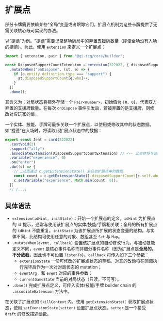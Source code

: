 # 扩展点

部分卡牌需要依赖某些“全局”变量或者跟踪它们。扩展点机制为这些卡牌提供了无需关联核心既可实现的办法。

以“捷德”为例。“捷德”需要记录整场牌局中的弃置支援牌数量（即便全场没有入场的捷德）。为此，使用 `extension` 来定义一个扩展点：

```ts
import { extension, pair } from "@gi-tcg/core/builder";

const DisposedSupportCountExtension = extension(322022, { disposedSupportCount: pair(0) })
  .mutateWhen("onDispose", (st, e) => {
    if (e.entity.definition.type === "support") {
      st.disposedSupportCount[e.who]++;
    }
  })
  .done();
```

其含义为：对局状态将额外存储一个 `Pair<number>`，初始值为 `[0, 0]`，代表双方弃置的支援牌数量。在每次 `onDispose` 事件引发后，若被弃置的是支援牌，则修改对应玩家的值。

一个实体、技能、手牌可最多关联一个扩展点，以使用或修改其中的状态数据。如“捷德”在入场时，将读取此扩展点状态中的数据：

```ts
export const Jeht = card(322022)
  .costVoid(2)
  .support("ally")
  .associateExtension(DisposedSupportCountExtension) // <-- 此实体将与该扩展点关联…
  .variable("experience", 0)
  .on("enter")
  .do((c) => {
    // …从而通过 c.getExtensionState() 来获取扩展点中的数据
    const count = c.getExtensionState().disposedSupportCount[c.self.who];
    c.setVariable("experience", Math.min(count, 6));
  })
  // [...]
```

## 具体语法

- `extension(idHint, initState)`：开始一个扩展点的定义。`idHint` 为扩展点的 id 提示，通常与使用该扩展点的实体/技能/手牌相关联；全局的所有扩展点的 `idHint` 不能重复。`initState` 为该扩展点所扩展的状态变量的结构。与实体不同，此结构可使用任意的对象、数组甚至 `Set` 与 `Map`。
- `.mutateWhen(event, callback)` 设置该扩展点的自动修改行为。与被动技能定义不同，`event` 是核心事件名称而非细分事件名称（因为扩展点是**全局的，不分敌我**，因此也不可设置 `listenTo`）。`callback` 将传入如下三个参数：
  - `extensionState` 一份可修改的扩展点状态的草稿，对其的改动将在回调执行完毕后作为一次对对局状态的 mutation；
  - `eventArg`，和 `event` 对应的事件参数；
  - `currentGameState` 当前的对局状态（只读，不可写）。
- `.done()` 完成扩展点定义，可传入实体/技能/手牌 builder chain 的 `.associateExtension` 方法中。

在关联了扩展点的 `SkillContext` 内，使用 `getExtensionState()` 获取扩展点状态，使用 `setExensionState(setter)` 设置扩展点状态。`setter` 是一个接受 `draft` 的修改描述函数。
